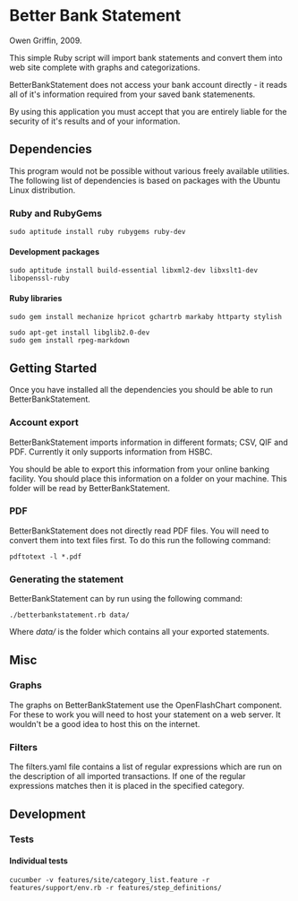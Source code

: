 <!-- -*- mode: markdown; -*- -->

# Better Bank Statement

Owen Griffin, 2009.

This simple Ruby script will import bank statements and convert them into web site complete with graphs and categorizations.

BetterBankStatement does not access your bank account directly - it reads all of it's information required from your saved bank statemenents.

By using this application you must accept that you are entirely liable for the security of it's results and of your information. 

## Dependencies

This program would not be possible without various freely available utilities. The following list of dependencies is based on packages with the Ubuntu Linux distribution.

### Ruby and RubyGems

    sudo aptitude install ruby rubygems ruby-dev

#### Development packages

    sudo aptitude install build-essential libxml2-dev libxslt1-dev libopenssl-ruby

#### Ruby libraries

    sudo gem install mechanize hpricot gchartrb markaby httparty stylish

    sudo apt-get install libglib2.0-dev
    sudo gem install rpeg-markdown 

## Getting Started

Once you have installed all the dependencies you should be able to run BetterBankStatement. 

### Account export

BetterBankStatement imports information in different formats; CSV, QIF and PDF. Currently it only supports information from HSBC.

You should be able to export this information from your online banking facility. You should place this information on a folder on your machine. This folder will be read by BetterBankStatement.

### PDF

BetterBankStatement does not directly read PDF files. You will need to convert them into text files first. To do this run the following command:

    pdftotext -l *.pdf

### Generating the statement

BetterBankStatement can by run using the following command:

    ./betterbankstatement.rb data/

Where _data/_ is the folder which contains all your exported statements.

## Misc

### Graphs

The graphs on BetterBankStatement use the OpenFlashChart component. For these to work you will need to host your statement on a web server. It wouldn't be a good idea to host this on the internet.

### Filters

The filters.yaml file contains a list of regular expressions which are run on the description of all imported transactions. If one of the regular expressions matches then it is placed in the specified category.

## Development

### Tests

#### Individual tests

    cucumber -v features/site/category_list.feature -r features/support/env.rb -r features/step_definitions/
